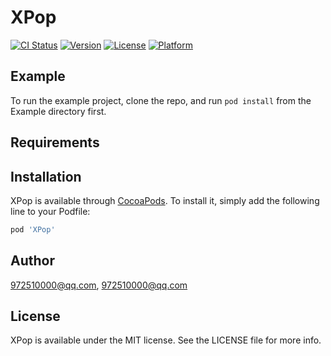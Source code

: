 # XPop

[![CI Status](https://img.shields.io/travis/972510000@qq.com/XPop.svg?style=flat)](https://travis-ci.org/972510000@qq.com/XPop)
[![Version](https://img.shields.io/cocoapods/v/XPop.svg?style=flat)](https://cocoapods.org/pods/XPop)
[![License](https://img.shields.io/cocoapods/l/XPop.svg?style=flat)](https://cocoapods.org/pods/XPop)
[![Platform](https://img.shields.io/cocoapods/p/XPop.svg?style=flat)](https://cocoapods.org/pods/XPop)

## Example

To run the example project, clone the repo, and run `pod install` from the Example directory first.

## Requirements

## Installation

XPop is available through [CocoaPods](https://cocoapods.org). To install
it, simply add the following line to your Podfile:

```ruby
pod 'XPop'
```

## Author

972510000@qq.com, 972510000@qq.com

## License

XPop is available under the MIT license. See the LICENSE file for more info.
